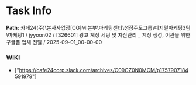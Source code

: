 # Task Info

**Path:** 카페24(주)\본사사업장\[CG]MI본부\마케팅센터\성장주도그룹\디지털마케팅3팀\마케팅1 / jyyoon02 / [326601] 광고 계정 세팅 및 자산관리 _ 계정 생성, 이관을 위한 구글폼 업체 전달 / 2025-09-01_00-00-00

### WIKI
- ["https://cafe24corp.slack.com/archives/C09CZ0N0MCM/p1757907184591979"]

